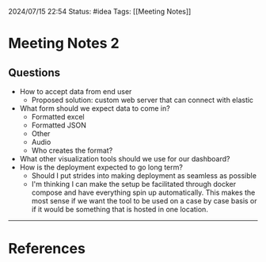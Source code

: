 2024/07/15 22:54
Status: #idea
Tags: [[Meeting Notes]]

# Meeting Notes 2

## Questions

- How to accept data from end user
	- Proposed solution: custom web server that can connect with elastic
- What form should we expect data to come in? 
	- Formatted excel
	- Formatted JSON
	- Other
	- Audio
	- Who creates the format?
- What other visualization tools should we use for our dashboard?
- How is the deployment expected to go long term?
	- Should I put strides into making deployment as seamless as possible
	- I'm thinking I can make the setup be facilitated through docker compose and have everything spin up automatically. This makes the most sense if we want the tool to be used on a case by case basis or if it would be something that is hosted in one location.




---
# References
